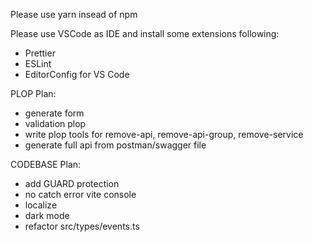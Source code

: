 Please use yarn insead of npm

Please use VSCode as IDE and install some extensions following:
- Prettier
- ESLint
- EditorConfig for VS Code



PLOP Plan:
- generate form
- validation plop
- write plop tools for remove-api, remove-api-group, remove-service
- generate full api from postman/swagger file


CODEBASE Plan:
- add GUARD protection
- no catch error vite console
- localize
- dark mode
- refactor src/types/events.ts

